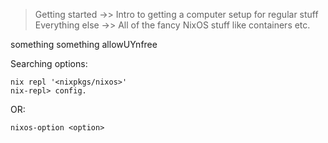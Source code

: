 > Getting started ->> Intro to getting a computer setup for regular stuff
> Everything else ->> All of the fancy NixOS stuff like containers etc.

something something allowUYnfree

Searching options:
```
nix repl '<nixpkgs/nixos>'
nix-repl> config.
```

OR:

```
nixos-option <option>
```
